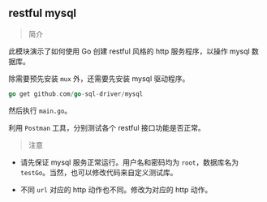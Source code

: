 ## restful mysql

> 简介

此模块演示了如何使用 Go 创建 restful 风格的 http 服务程序，以操作 mysql 数据库。

除需要预先安装 `mux` 外，还需要先安装 mysql 驱动程序。

``` go
go get github.com/go-sql-driver/mysql
```

然后执行 `main.go`。

利用 `Postman` 工具，分别测试各个 restful 接口功能是否正常。

> 注意

- 请先保证 mysql 服务正常运行。用户名和密码均为 `root`，数据库名为 `testGo`。当然，也可以修改代码来自定义测试库。

- 不同 `url` 对应的 http 动作也不同。修改为对应的 http 动作。